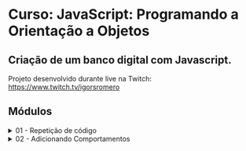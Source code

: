 # Curso: JavaScript: Programando a Orientação a Objetos
## Criação de um banco digital com Javascript.

Projeto desenvolvido durante live na Twitch: https://www.twitch.tv/igorsromero

## Módulos
<details>
<summary>01 - Repetição de código</summary>

```
O que aprendemos nessa aula:
Criando classes
O que são atributos
Instâcia/Objeto
Operador new
```

</details>

<details>
<summary>02 - Adicionando Comportamentos</summary>

```
O que aprendemos nessa aula:
Criação de métodos
Palavra chave this
Encapsulamento
Proposta de atributos privados
Return e early return
```

</details>